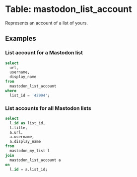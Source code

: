 # Table: mastodon_list_account

Represents an account of a list of yours.

## Examples

### List account for a Mastodon list

```sql
select
  url,
  username,
  display_name
from
  mastodon_list_account
where
  list_id = '42994';
```

### List accounts for all Mastodon lists

```sql
select
  l.id as list_id,
  l.title,
  a.url,
  a.username,
  a.display_name
from
  mastodon_my_list l
join
  mastodon_list_account a
on
  l.id = a.list_id;
```
